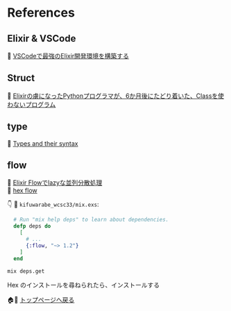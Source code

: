# References

## Elixir & VSCode

📖 [VSCodeで最強のElixir開発環境を構築する](https://qiita.com/y_tochukaso/items/c909bac9411a4b4c5a16)  

## Struct

📖 [Elixirの虜になったPythonプログラマが、6か月後にたどり着いた、Classを使わないプログラム](https://qiita.com/GeekMasahiro/items/e1354b9920760c49e679)  

## type

📖 [Types and their syntax](https://hexdocs.pm/elixir/typespecs.html#types-and-their-syntax)  

## flow

📖 [Elixir Flowでlazyな並列分散処理](https://qiita.com/shufo/items/59d1c3b0baac6751777f)  
📖 [hex flow](https://hex.pm/packages/flow)  

👇 📄 `kifuwarabe_wcsc33/mix.exs`:  

```elixir
  # Run "mix help deps" to learn about dependencies.
  defp deps do
    [
      # ...
      {:flow, "~> 1.2"}
    ]
  end
```

```shell
mix deps.get
```

Hex のインストールを尋ねられたら、インストールする  

🏠📖 [トップページへ戻る](../README.md)  
